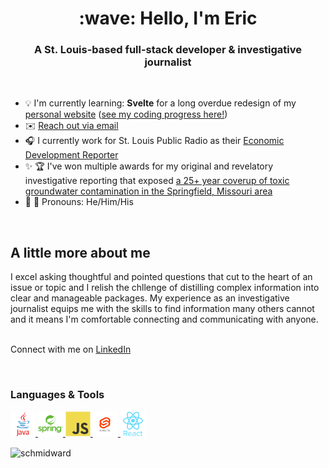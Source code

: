 ﻿<h1 align="center">:wave: Hello, I'm Eric</h1>
<h3 align="center">A St. Louis-based full-stack developer & investigative journalist</h3>
<br>

+ :bulb: I'm currently learning: <b>Svelte</b> for a long overdue redesign of my [personal website](www.ericdschmid.com) ([see my coding progress here!](https://github.com/schmidward/website-redesign))
+ :envelope: [Reach out via email](mailto:eric.d.schmid1@gmail.com?subject=Contact%20from%20Github)
+ :headphones: I currently work for St. Louis Public Radio as their [Economic Development Reporter](https://news.stlpublicradio.org/people/eric-schmid)
+ :sparkles: :trophy: I've won multiple awards for my original and revelatory investigative reporting that exposed [a 25+ year coverup of toxic groundwater contamination in the Springfield, Missouri area](https://news.stlpublicradio.org/health-science-environment/2022-10-19/missouri-knew-of-contamination-in-springfields-groundwater-decades-before-anyone-told-residents)
+ :sunflower: :rainbow: Pronouns: He/Him/His

<br>
<h2>A little more about me</h2>
I excel asking thoughtful and pointed questions that cut to the heart of an issue or topic and I relish the chllenge of distilling complex information into clear and manageable packages. My experience as an investigative journalist equips me with the skills to find information many others cannot and it means I'm comfortable connecting and communicating with anyone. 

<br>
<br>

Connect with me on [LinkedIn](https://www.linkedin.com/in/ericdschmid/)

<br>

<h3>Languages & Tools</h3>

<p align="left"> 
    <a href="https://dev.java/" target="_blank" rel="noreferrer"> 
        <img src="https://raw.githubusercontent.com/devicons/devicon/master/icons/java/java-original-wordmark.svg" alt="java" width="40" height="40"/> 
    </a> 
    <a href="https://spring.io/" target="_blank" rel="noreferrer"> 
        <img src="https://raw.githubusercontent.com/devicons/devicon/master/icons/spring/spring-original-wordmark.svg" alt="spring boot" width="40" height="40"/> 
    </a> 
    <a href="https://developer.mozilla.org/en-US/docs/Web/JavaScript" target="_blank" rel="noreferrer">
        <img src="https://raw.githubusercontent.com/devicons/devicon/master/icons/javascript/javascript-original.svg" alt="javascript" width="40" height="40"/>
    </a>
    <a href="https://svelte.dev/" target="_blank" rel="noreferrer"> 
        <img src="https://raw.githubusercontent.com/devicons/devicon/master/icons/svelte/svelte-original-wordmark.svg" alt="nodejs" width="40" height="40"/> 
    </a> 
    <a href="https://reactjs.org/" target="_blank" rel="noreferrer"> 
        <img src="https://raw.githubusercontent.com/devicons/devicon/master/icons/react/react-original-wordmark.svg" alt="react" width="40" height="40"/> 
    </a> 
</p>

<p>
    <img align="center" src="https://github-readme-stats-sigma-five.vercel.app/api/top-langs?username=schmidward&show_icons=true&locale=en&layout=compact" alt="schmidward" />
</p>

